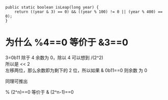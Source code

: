 
    public static boolean isLeap(long year) {
        return ((year & 3) == 0) && ((year % 100) != 0 || (year % 400) == 0);
    }

# 为什么 %4==0 等价于 &3==0
3=0b11
除于 4 余数为 0，除以 4 可以想到 /(2^2)  
所以是 << 2  
左移两位，那么余数即为剩下的 2 位，所以如果 & 0b11==0 则余数 为 0

同理可推出

% (2^n)==0 等价于 & (2^n-1)==0